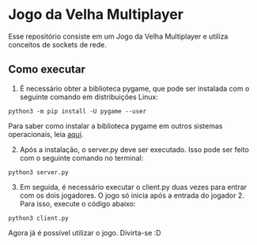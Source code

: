 # Jogo da Velha Multiplayer

Esse repositório consiste em um Jogo da Velha Multiplayer e utiliza conceitos de sockets de rede. 

## Como executar

1. É necessário obter a biblioteca pygame, que pode ser instalada com o seguinte comando em distribuições Linux:

```
python3 -m pip install -U pygame --user
```

Para saber como instalar a biblioteca pygame em outros sistemas operacionais, leia [aqui](https://www.pygame.org/wiki/GettingStarted).

2. Após a instalação, o server.py deve ser executado. Isso pode ser feito com o seguinte comando no terminal:

```
python3 server.py
```

3. Em seguida, é necessário executar o client.py duas vezes para entrar com os dois jogadores. O jogo só inicia após a entrada do jogador 2. Para isso, execute o código abaixo:

```
python3 client.py
```
Agora já é possível utilizar o jogo. Divirta-se :D

